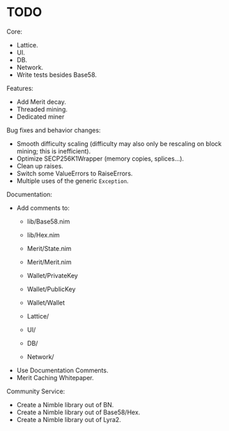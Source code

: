 # TODO

Core:
- Lattice.
- UI.
- DB.
- Network.
- Write tests besides Base58.

Features:
- Add Merit decay.
- Threaded mining.
- Dedicated miner

Bug fixes and behavior changes:
- Smooth difficulty scaling (difficulty may also only be rescaling on block mining; this is inefficient).
- Optimize SECP256K1Wrapper (memory copies, splices...).
- Clean up raises.
- Switch some ValueErrors to RaiseErrors.
- Multiple uses of the generic `Exception`.

Documentation:
- Add comments to:
    - lib/Base58.nim
    - lib/Hex.nim

    - Merit/State.nim
    - Merit/Merit.nim

    - Wallet/PrivateKey
    - Wallet/PublicKey
    - Wallet/Wallet

    - Lattice/
    - UI/
    - DB/
    - Network/
- Use Documentation Comments.
- Merit Caching Whitepaper.

Community Service:
- Create a Nimble library out of BN.
- Create a Nimble library out of Base58/Hex.
- Create a Nimble library out of Lyra2.
